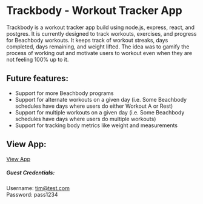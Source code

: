 # Trackbody - Workout Tracker App

Trackbody is a workout tracker app build using node.js, express, react, and postgres. It is currently designed to track workouts, exercises, and progress for Beachbody workouts. It keeps track of workout streaks, days completed, days remaining, and weight lifted. The idea was to gamify the process of working out and motivate users to workout even when they are not feeling 100% up to it.

## Future features:

- Support for more Beachbody programs
- Support for alternate workouts on a given day (i.e. Some Beachbody schedules have days where users do either Workout A or Rest)
- Support for multiple workouts on a given day (i.e. Some Beachbody schedules have days where users do multiple workouts)
- Support for tracking body metrics like weight and measurements

## View App:

[View App](https://trackbody.herokuapp.com/)

##### Guest Credentials:

Username: tim@test.com  
Password: pass1234
